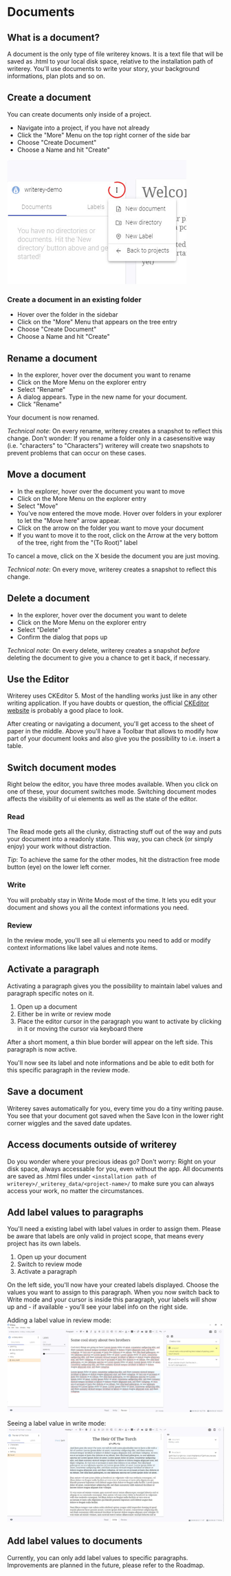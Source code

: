 # Documents

## What is a document?

A document is the only type of file writerey knows. It is a text file that will be saved as .html to your local disk space, relative to the installation path of writerey. You'll use documents to write your story, your background informations, plan plots and so on. 

## Create a document

You can create documents only inside of a project.

- Navigate into a project, if you have not already
- Click the "More" Menu on the top right corner of the side bar
- Choose "Create Document"
- Choose a Name and hit "Create"

![](../img/writerey_guide_docs-labels.jpg)

### Create a document in an existing folder

- Hover over the folder in the sidebar
- Click on the "More" Menu that appears on the tree entry
- Choose "Create Document"
- Choose a Name and hit "Create"

## Rename a document

- In the explorer, hover over the document you want to rename
- Click on the More Menu on the explorer entry
- Select "Rename"
- A dialog appears. Type in the new name for your document.
- Click "Rename"

Your document is now renamed.

_Technical note_: On every rename, writerey creates a snapshot to reflect this change. Don't wonder: If you rename a folder only in a casesensitive way (i.e. "characters" to "Characters") writerey will create two snapshots to prevent problems that can occur on these cases.

## Move a document

- In the explorer, hover over the document you want to move
- Click on the More Menu on the explorer entry
- Select "Move"
- You've now entered the move mode. Hover over folders in your explorer to let the "Move here" arrow appear.
- Click on the arrow on the folder you want to move your document
- If you want to move it to the root, click on the Arrow at the very bottom of the tree, right from the "(To Root)" label

To cancel a move, click on the X beside the document you are just moving.

_Technical note_: On every move, writerey creates a snapshot to reflect this change.

## Delete a document

- In the explorer, hover over the document you want to delete
- Click on the More Menu on the explorer entry
- Select "Delete"
- Confirm the dialog that pops up

_Technical note_: On every delete, writerey creates a snapshot _before_ deleting the document to give you a chance to get it back, if necessary.

## Use the Editor

Writerey uses CKEditor 5. Most of the handling works just like in any other writing application. If you have doubts or question, the official [CKEditor website](https://ckeditor.com/ckeditor-5/) is probably a good place to look.

After creating or navigating a document, you'll get access to the sheet of paper in the middle. Above you'll have a Toolbar that allows to modify how part of your document looks and also give you the possibility to i.e. insert a table.

## Switch document modes

Right below the editor, you have three modes available. When you click on one of these, your document switches mode. Switching document modes affects the visibility of ui elements as well as the state of the editor.

### Read

The Read mode gets all the clunky, distracting stuff out of the way and puts your document into a readonly state. This way, you can check (or simply enjoy) your work without distraction.

_Tip_: To achieve the same for the other modes, hit the distraction free mode button (eye) on the lower left corner.

### Write

You will probably stay in Write Mode most of the time. It lets you edit your document and shows you all the context informations you need.

### Review

In the review mode, you'll see all ui elements you need to add or modify context informations like label values and note items.

## Activate a paragraph

Activating a paragraph gives you the possibility to maintain label values and paragraph specific notes on it.

1. Open up a document
1. Either be in write or review mode
1. Place the editor cursor in the paragraph you want to activate by clicking in it or moving the cursor via keyboard there

After a short moment, a thin blue border will appear on the left side. This paragraph is now active.

You'll now see its label and note informations and be able to edit both for this specific paragraph in the review mode.

## Save a document

Writerey saves automatically for you, every time you do a tiny writing pause. You see that your document got saved when the Save Icon in the lower right corner wiggles and the saved date updates.

## Access documents outside of writerey

Do you wonder where your precious ideas go? Don't worry: Right on your disk space, always accessable for you, even without the app. All documents are saved as .html files under `<installation path of writerey>/_writerey_data/<project-name>/` to make sure you can always access your work, no matter the circumstances.

## Add label values to paragraphs

You'll need a existing label with label values in order to assign them. Please be aware that labels are only valid in project scope, that means every project has its own labels.

1. Open up your document
1. Switch to review mode
1. Activate a paragraph

On the left side, you'll now have your created labels displayed. Choose the values you want to assign to this paragraph. When you now switch back to Write mode and your cursor is inside this paragraph, your labels will show up and - if available - you'll see your label info on the right side.

Adding a label value in review mode:
![](../img/writerey_guide-review-mode.jpg)

Seeing a label value in write mode:
![](../img/writerey_assigning_labels.jpg)

## Add label values to documents

Currently, you can only add label values to specific paragraphs. Improvements are planned in the future, please refer to the Roadmap.
